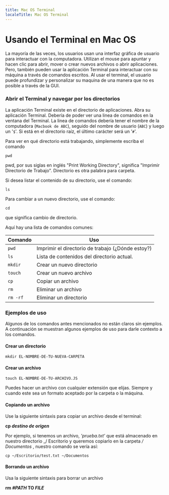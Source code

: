 ```yaml
---
title: Mac OS Terminal
localeTitle: Mac OS Terminal
---
```

# Usando el Terminal en Mac OS

La mayoría de las veces, los usuarios usan una interfaz gráfica de usuario para interactuar con la computadora. Utilizan el mouse para apuntar y hacen clic para abrir, mover o crear nuevos archivos o abrir aplicaciones. Pero, también pueden usar la aplicación Terminal para interactuar con su máquina a través de comandos escritos. Al usar el terminal, el usuario puede profundizar y personalizar su maquina de una manera que no es posible a través de la GUI.

### Abrir el Terminal y navegar por los directorios

La aplicación Terminal existe en el directorio de aplicaciones. Abra su aplicación Terminal. Debería de poder ver una linea de comandos en la ventana del Terminal. La linea de comandos debería tener el nombre de la computadora (`Macbook de ABC`), seguido del nombre de usuario (`ABC`) y luego un '`$`'. Si está en el directorio raíz, el último carácter será un '`#`'.

Para ver en qué directorio está trabajando, simplemente escriba el comando

`pwd`

pwd, por sus siglas en inglés "Print Working Directory", significa "Imprimir Directorio de Trabajo". Directorio es otra palabra para carpeta.

Si desea listar el contenido de su directorio, use el comando:

`ls`

Para cambiar a un nuevo directorio, use el comando:

`cd`

que significa cambio de directorio.

Aquí hay una lista de comandos comunes:

Comando | Uso 
------------ | -------------
`pwd` | Imprimir el directorio de trabajo (¿Dónde estoy?)
`ls` | Lista de contenidos del directorio actual.
`mkdir` | Crear un nuevo directorio
`touch` | Crear un nuevo archivo
`cp` | Copiar un archivo
`rm` | Eliminar un archivo
`rm -rf` | Eliminar un directorio

### Ejemplos de uso

Algunos de los comandos antes mencionados no están claros sin ejemplos. A continuación se muestran algunos ejemplos de uso para darle contexto a los comandos.

#### Crear un directorio

`mkdir EL-NOMBRE-DE-TU-NUEVA-CARPETA`

#### Crear un archivo

`touch EL-NOMBRE-DE-TU-ARCHIVO.JS`

Puedes hacer un archivo con cualquier extensión que elijas. Siempre y cuando este sea un formato aceptado por la carpeta o la máquina.

#### Copiando un archivo

Use la siguiente sintaxis para copiar un archivo desde el terminal:

**cp _destino de_ _origen_**

Por ejemplo, si tenemos un archivo, _'prueba.txt'_ que está almacenado en nuestro directorio _/ Escritorio y queremos copiarlo en la carpeta _/ Documentos_ , nuestro comando se vería así:
```
cp ~/Escritorio/test.txt ~/Documentos 
```

#### Borrando un archivo

Usa la siguiente sintaxis para borrar un archivo

**rm _#PATH_ TO _FILE_**
